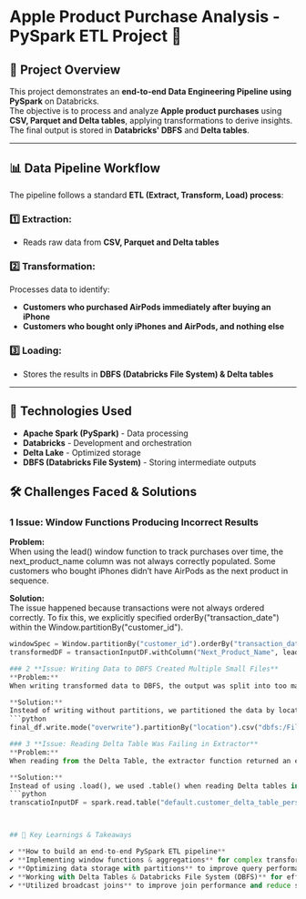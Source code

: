 # **Apple Product Purchase Analysis - PySpark ETL Project** 🚀  

## 📌 **Project Overview**  
This project demonstrates an **end-to-end Data Engineering Pipeline using PySpark** on Databricks.  
The objective is to process and analyze **Apple product purchases** using **CSV, Parquet and Delta tables**, applying transformations to derive insights.  
The final output is stored in **Databricks' DBFS** and **Delta tables**.  

---

## 📊 **Data Pipeline Workflow**  
The pipeline follows a standard **ETL (Extract, Transform, Load) process**:  

### **1️⃣ Extraction:**  
- Reads raw data from **CSV, Parquet and Delta tables**  

### **2️⃣ Transformation:**  
Processes data to identify:  
- **Customers who purchased AirPods immediately after buying an iPhone**  
- **Customers who bought only iPhones and AirPods, and nothing else**  

### **3️⃣ Loading:**  
- Stores the results in **DBFS (Databricks File System) & Delta tables**  

---

## 🚀 **Technologies Used**  
- **Apache Spark (PySpark)** - Data processing  
- **Databricks** - Development and orchestration  
- **Delta Lake** - Optimized storage  
- **DBFS (Databricks File System)** - Storing intermediate outputs


## 🛠 Challenges Faced & Solutions  

### 1️ **Issue: Window Functions Producing Incorrect Results**
**Problem:**  
When using the lead() window function to track purchases over time, the next_product_name column was not always correctly populated. Some customers who bought iPhones didn’t have AirPods as the next product in sequence. 

**Solution:**  
The issue happened because transactions were not always ordered correctly. To fix this, we explicitly specified orderBy("transaction_date") within the Window.partitionBy("customer_id").  
```python
windowSpec = Window.partitionBy("customer_id").orderBy("transaction_date")
transformedDF = transactionInputDF.withColumn("Next_Product_Name", lead("product_name").over(windowSpec))```

### 2 **Issue: Writing Data to DBFS Created Multiple Small Files**
**Problem:**  
When writing transformed data to DBFS, the output was split into too many small files. This made querying inefficient and storage unoptimized.

**Solution:**  
Instead of writing without partitions, we partitioned the data by location to reduce small files and improve performance. 
```python
final_df.write.mode("overwrite").partitionBy("location").csv("dbfs:/FileStore/tables/apple_analysis/output")

### 3 **Issue: Reading Delta Table Was Failing in Extractor**
**Problem:**  
When reading from the Delta Table, the extractor function returned an error because it was treating the Delta table as a file path instead of a table reference.

**Solution:**  
Instead of using .load(), we used .table() when reading Delta tables in the reader_factory.py.
```python
transcatioInputDF = spark.read.table("default.customer_delta_table_persist")



## 🎯 Key Learnings & Takeaways  

✔ **How to build an end-to-end PySpark ETL pipeline**  
✔ **Implementing window functions & aggregations** for complex transformations  
✔ **Optimizing data storage with partitions** to improve query performance  
✔ **Working with Delta Tables & Databricks File System (DBFS)** for efficient data management  
✔ **Utilized broadcast joins** to improve join performance and reduce shuffle overhead in large datasets  
